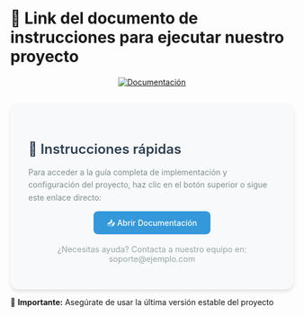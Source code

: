 # 📄 Link del documento de instrucciones para ejecutar nuestro proyecto

<div align="center" style="margin-top: 20px; margin-bottom: 30px;">
  <a href="TU_ENLACE_AQUÍ" target="_blank">
    <img src="https://img.shields.io/badge/Ver_Documentación-2ECC71?style=for-the-badge&logo=gitbook&logoColor=white" alt="Documentación">
  </a>
</div>

<div style="background-color: #f8f9fa; padding: 2rem; border-radius: 15px; box-shadow: 0 4px 6px rgba(0, 0, 0, 0.1);">
  <h2 style="color: #2c3e50; margin-bottom: 1rem; font-size: 1.5rem; font-weight: 600;">🚀 Instrucciones rápidas</h2>
  <p style="color: #7f8c8d; margin-bottom: 1.5rem; line-height: 1.6;">
    Para acceder a la guía completa de implementación y configuración del proyecto, haz clic en el botón superior o sigue este enlace directo:
  </p>
  
  <div align="center">
    <a href="TU_ENLACE_AQUÍ" target="_blank" style="text-decoration: none; background-color: #3498db; color: white; padding: 12px 24px; border-radius: 8px; font-weight: 500; transition: all 0.3s ease;">
      📥 Abrir Documentación
    </a>
  </div>

  <p style="margin-top: 1.5rem; color: #95a5a6; font-size: 0.9rem; text-align: center;">
    ¿Necesitas ayuda? Contacta a nuestro equipo en: soporte@ejemplo.com
  </p>
</div>

🌟 **Importante:** Asegúrate de usar la última versión estable del proyecto
